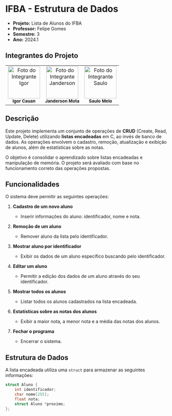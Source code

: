 # IFBA - Estrutura de Dados

- **Projeto:** Lista de Alunos do IFBA
- **Professor:** Felipe Gomes
- **Semestre:** 3
- **Ano:** 2024.1

## Integrantes do Projeto

<table>
  <tr>
    <td align="center">
      <img src="https://avatars.githubusercontent.com/u/165097289?v=4" width="100px;" alt="Foto do Integrante Igor"/><br />
      <sub><b>Igor Cauan</b></sub>
    </td>
    <td align="center">
      <img src="https://avatars.githubusercontent.com/u/80362674?v=4" width="100px;" alt="Foto do Integrante Janderson"/><br />
      <sub><b>Janderson Mota</b></sub>
    </td>
    <td align="center">
      <img src="https://avatars.githubusercontent.com/u/157417082?v=4" width="100px;" alt="Foto do Integrante Saulo"/><br />
      <sub><b>Saulo Melo</b></sub>
    </td>
  </tr>
</table>

## Descrição

Este projeto implementa um conjunto de operações de **CRUD** (Create, Read, Update, Delete) utilizando **listas encadeadas** em C, ao invés de banco de dados. As operações envolvem o cadastro, remoção, atualização e exibição de alunos, além de estatísticas sobre as notas.

O objetivo é consolidar o aprendizado sobre listas encadeadas e manipulação de memória. O projeto será avaliado com base no funcionamento correto das operações propostas.

## Funcionalidades

O sistema deve permitir as seguintes operações:

1. **Cadastro de um novo aluno**
   - Inserir informações do aluno: identificador, nome e nota.
   
2. **Remoção de um aluno**
   - Remover aluno da lista pelo identificador.

3. **Mostrar aluno por identificador**
   - Exibir os dados de um aluno específico buscando pelo identificador.

4. **Editar um aluno**
   - Permitir a edição dos dados de um aluno através do seu identificador.

5. **Mostrar todos os alunos**
   - Listar todos os alunos cadastrados na lista encadeada.

6. **Estatísticas sobre as notas dos alunos**
   - Exibir a maior nota, a menor nota e a média das notas dos alunos.

7. **Fechar o programa**
   - Encerrar o sistema.

## Estrutura de Dados

A lista encadeada utiliza uma `struct` para armazenar as seguintes informações:

```c
struct Aluno {
    int identificador;
    char nome[255];
    float nota;
    struct Aluno *proximo;
};
